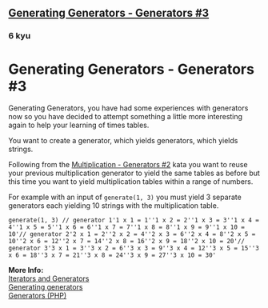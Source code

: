 <h2><a href=https://www.codewars.com/kata/56390ac2815fb1222a000070/train/javascript target="_blank">Generating Generators - Generators #3</a></h2><h3>6 kyu</h3><h1>Generating Generators - Generators #3</h1><p>Generating Generators, you have had some experiences with generators now so you have decided to attempt something a little more interesting again to help your learning of times tables. </p><p>You want to create a generator, which yields generators, which yields strings. </p><p>Following from the <a href="http://www.codewars.com/kata/multiplication-generators-number-2" data-turbolinks="false" target="_blank">Multiplication - Generators #2</a> kata you want to reuse your previous multiplication generator to yield the same tables as before but this time you want to yield multiplication tables within a range of numbers.</p><p>For example with an input of <code>generate(1, 3)</code> you must yield 3 separate generators each yielding 10 strings with the multiplication table.</p><pre><code class="language-javascript"><span class="cm-variable">generate</span>(<span class="cm-number">1</span>, <span class="cm-number">3</span>) <span class="cm-comment">// generator 1</span><span class="cm-string">'1 x 1 = 1'</span><span class="cm-string">'1 x 2 = 2'</span><span class="cm-string">'1 x 3 = 3'</span><span class="cm-string">'1 x 4 = 4'</span><span class="cm-string">'1 x 5 = 5'</span><span class="cm-string">'1 x 6 = 6'</span><span class="cm-string">'1 x 7 = 7'</span><span class="cm-string">'1 x 8 = 8'</span><span class="cm-string">'1 x 9 = 9'</span><span class="cm-string">'1 x 10 = 10'</span><span class="cm-comment">// generator 2</span><span class="cm-string">'2 x 1 = 2'</span><span class="cm-string">'2 x 2 = 4'</span><span class="cm-string">'2 x 3 = 6'</span><span class="cm-string">'2 x 4 = 8'</span><span class="cm-string">'2 x 5 = 10'</span><span class="cm-string">'2 x 6 = 12'</span><span class="cm-string">'2 x 7 = 14'</span><span class="cm-string">'2 x 8 = 16'</span><span class="cm-string">'2 x 9 = 18'</span><span class="cm-string">'2 x 10 = 20'</span><span class="cm-comment">// generator 3</span><span class="cm-string">'3 x 1 = 3'</span><span class="cm-string">'3 x 2 = 6'</span><span class="cm-string">'3 x 3 = 9'</span><span class="cm-string">'3 x 4 = 12'</span><span class="cm-string">'3 x 5 = 15'</span><span class="cm-string">'3 x 6 = 18'</span><span class="cm-string">'3 x 7 = 21'</span><span class="cm-string">'3 x 8 = 24'</span><span class="cm-string">'3 x 9 = 27'</span><span class="cm-string">'3 x 10 = 30'</span></code></pre><p><strong>More Info: </strong><br><a href="https://developer.mozilla.org/en-US/docs/Web/JavaScript/Guide/Iterators_and_Generators" data-turbolinks="false" target="_blank">Iterators and Generators</a><br><a href="https://developer.mozilla.org/en-US/docs/Web/JavaScript/Reference/Statements/function*" data-turbolinks="false" target="_blank">Generating generators</a><br><a href="http://php.net/manual/en/language.generators.php" data-turbolinks="false" target="_blank">Generators (PHP)</a></p>